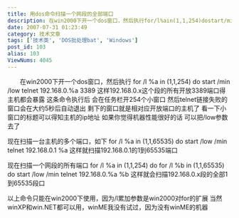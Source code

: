 ```yaml
---
title: 用dos命令扫描一个网段的全部端口
description: 在win2000下开一个dos窗口，然后执行for/l%ain(1,1,254)dostart/min/lowtelnet192.168.0.%a3389这样192.168.0.x这个段的所有开放3389端口得主机都会暴露这条命令执行后会在任务栏开254个小窗口然后telnet链接失败的窗口会在大约5秒后自动退出
date: 2007-07-31 01:23:49
category: 技术文章
tags: ['技术类', 'DOS批处理bat', 'Windows']
post_id: 103
alias: 103
ViewNums: 4045
---
```


　　在win2000下开一个dos窗口，然后执行
for /l %a in (1,1,254) do start /min /low telnet 192.168.0.%a 3389
这样192.168.0.x这个段的所有开放3389端口得主机都会暴露
这条命令执行后
会在任务栏开254个小窗口
然后telnet链接失败的窗口会在大约5秒后自动退出
剩下的窗口就是相对应开放端口的主机了
看一下小窗口的标题可以得知主机的ip地址
如果你觉得机器性能很好的话 可以把/low参数去了

现在扫描一台主机的多个端口，如下
for /l %a in (1,1,65535) do start /low /min telnet 192.168.0.1 %a
这样就扫描192.168.0.1的1到65535端口

现在扫描一个网段的所有端口
for /l %a in (1,1,254) do for /l %b in (1,1,65535) do start /low /min telnet 192.168.0.%a %b
这样就会扫描192.168.0.x段的全部1到65535段口

以上命令只能在win2000下使用，因为/l累加参数是win2000对for的扩展
当然winXP和win.NET都可以用，winME我没有试过，因为没有winME的机器


